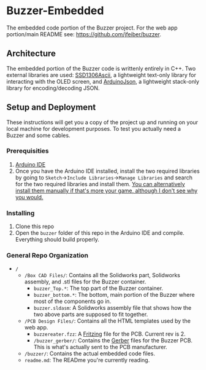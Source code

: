 # Buzzer-Embedded

The embedded code portion of the Buzzer project. For the web app portion/main README see: https://github.com/jfeiber/buzzer. 

## Architecture

The embedded portion of the Buzzer code is writtenly entirely in C++. Two external libraries are used: [SSD1306Ascii](https://github.com/greiman/SSD1306Ascii), a lightweight text-only library for interacting with the OLED screen, and [ArduinoJson](https://github.com/bblanchon/ArduinoJson), a lightweight stack-only library for encoding/decoding JSON. 

## Setup and Deployment

These instructions will get you a copy of the project up and running on your local machine for development purposes. To test you actually need a Buzzer and some cables. 

### Prerequisities

1. [Arduino IDE](https://www.arduino.cc/en/main/software)
2.  Once you have the Arduino IDE installed, install the two required libraries by going to `Sketch`->`Include Libraries`->`Manage Libraries` and search for the two required libraries and install them. [You can alternatively install them manually if that's more your game, although I don't see why you would.](https://www.arduino.cc/en/guide/libraries)

### Installing

1. Clone this repo
2. Open the `buzzer` folder of this repo in the Arduino IDE and compile. Everything should build properly. 

### General Repo Organization
* `/`
  * `/Box CAD Files/`: Contains all the Solidworks part, Solidworks assembly, and .stl files for the Buzzer container.
    * `buzzer_Top.*`: The top part of the Buzzer container.
    * `buzzer_bottom.*`: The bottom, main portion of the Buzzer where most of the components go in.
    * `buzzer.sldasm`: A Solidworks assembly file that shows how the two above parts are supposed to fit together.
  * `/PCB Design Files/`: Contains all the HTML templates used by the web app.
    * `buzzereater.fzz`: A [Fritzing](http://fritzing.org/home/) file for the PCB. Current rev is 2.
    * `/buzzer_gerber/`: Contains the [Gerber](https://en.wikipedia.org/wiki/Gerber_format) files for the Buzzer PCB. This is what's actually sent to the PCB manufacturer. 
  * `/buzzer/`: Contains the actual embedded code files.
  * `readme.md`: The READme you're currently reading.
  
